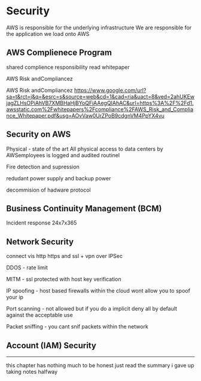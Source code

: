 # Security

AWS is responsible for the underlying infrastructure
We are responsible for the application we load onto AWS

## AWS Complienece Program
shared complience responsibility
read whitepaper


AWS Risk andCompliancez

AWS Risk andCompliancez
https://www.google.com/url?sa=t&rct=j&q=&esrc=s&source=web&cd=1&cad=rja&uact=8&ved=2ahUKEwjagZLHsOPiAhVB7XMBHaHjBYoQFjAAegQIAhAC&url=https%3A%2F%2Fd1.awsstatic.com%2Fwhitepapers%2Fcompliance%2FAWS_Risk_and_Compliance_Whitepaper.pdf&usg=AOvVaw0UrZPoB9cdgnVM4PpYX4vu


## Security on AWS

Physical - state of the art
All physical access to data centers by AWSemployees is logged and audited routinel

Fire detection and supression

redudant power supply and backup power

decommision of hadware protocol

## Business Continuity Management (BCM)


Incident response 24x7x365

## Network Security
connect vis http https and ssl + vpn over IPSec

DDOS - rate limit

MITM - ssl protected with host key verification

IP spoofing - host based firewalls within the cloud wont allow you to spoof your ip

Port scanning - not allowed
but if you do a implicit deny all by default
against the acceptable use

Packet sniffing - you cant snif packets within the network

## Account (IAM) Security



---
this chapter has nothing much to be honest
just read the summary
i gave up taking notes halfway


